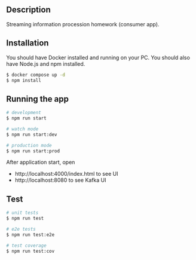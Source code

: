 ## Description

Streaming information procession homework (consumer app).

## Installation

You should have Docker installed and running on your PC. You should also have Node.js and npm installed.

```bash
$ docker compose up -d
$ npm install
```

## Running the app

```bash
# development
$ npm run start

# watch mode
$ npm run start:dev

# production mode
$ npm run start:prod
```

After application start, open
* http://localhost:4000/index.html to see UI
* http://localhost:8080 to see Kafka UI

## Test

```bash
# unit tests
$ npm run test

# e2e tests
$ npm run test:e2e

# test coverage
$ npm run test:cov
```
